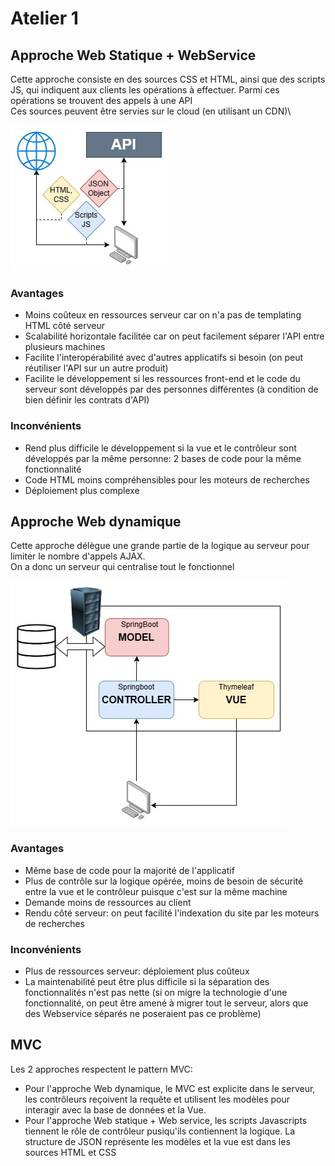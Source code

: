 # Atelier 1
## Approche Web Statique + WebService
Cette approche consiste en des sources CSS et HTML, ainsi que des scripts JS, qui indiquent aux clients les opérations à effectuer. Parmi ces opérations se trouvent des appels à une API\
Ces sources peuvent être servies sur le cloud (en utilisant un CDN)\

![Statique + Webservice](img%2Fatelier1-webservice.jpg)

### Avantages
* Moins coûteux en ressources serveur car on n'a pas de templating HTML côté serveur
* Scalabilité horizontale facilitée car on peut facilement séparer l'API entre plusieurs machines
* Facilite l'interopérabilité avec d'autres applicatifs si besoin (on peut réutiliser l'API sur un autre produit)
* Facilite le développement si les ressources front-end et le code du serveur sont développés par des personnes différentes (à condition de bien définir les contrats d'API)
### Inconvénients
* Rend plus difficile le développement si la vue et le contrôleur sont développés par la même personne: 2 bases de code pour la même fonctionnalité
* Code HTML moins compréhensibles pour les moteurs de recherches
* Déploiement plus complexe
## Approche Web dynamique
Cette approche délègue une grande partie de la logique au serveur pour limiter le nombre d'appels AJAX.\
On a donc un serveur qui centralise tout le fonctionnel

![Web Dynamique](img%2Fatelier1-mvc.jpg)

### Avantages
* Même base de code pour la majorité de l'applicatif
* Plus de contrôle sur la logique opérée, moins de besoin de sécurité entre la vue et le contrôleur puisque c'est sur la même machine
* Demande moins de ressources au client
* Rendu côté serveur: on peut facilité l'indexation du site par les moteurs de recherches
### Inconvénients
* Plus de ressources serveur: déploiement plus coûteux
* La maintenabilité peut être plus difficile si la séparation des fonctionnalités n'est pas nette (si on migre la technologie d'une fonctionnalité, on peut être amené à migrer tout le serveur, alors que des Webservice séparés ne poseraient pas ce problème)
## MVC
Les 2 approches respectent le pattern MVC:
* Pour l'approche Web dynamique, le MVC est explicite dans le serveur, les contrôleurs reçoivent la requête et utilisent les modèles pour interagir avec la base de données et la Vue.
* Pour l'approche Web statique + Web service, les scripts Javascripts tiennent le rôle de contrôleur pusiqu'ils contiennent la logique. La structure de JSON représente les modèles et la vue est dans les sources HTML et CSS
